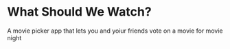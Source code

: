 # What Should We Watch? 

A movie picker app that lets you and yoiur friends vote on a movie for movie night
